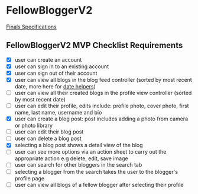 # FellowBloggerV2

[Finals Specifications](https://github.com/joinpursuit/Pursuit-Core-iOS-Unit6-CTA-FellowBloggerV2)

## FellowBloggerV2 MVP Checklist Requirements

- [X] user can create an account
- [X] user can sign in to an existing account
- [X] user can sign out of their account
- [X] user can view all blogs in the blog feed controller (sorted by most recent date, more here for [date helpers](https://github.com/alexpaul/SwiftyHelpers))
- [ ] user can view all their created blogs in the profile view controller (sorted by most recent date)
- [ ] user can edit their profile, edits include: profile photo, cover photo, first name, last name, username and bio
- [X] user can create a blog post: post includes adding a photo from camera or photo library
- [ ] user can edit their blog post
- [ ] user can delete a blog post
- [X] selecting a blog post shows a detail view of the blog
- [ ] user can see more options via an action sheet to carry out the appropriate action e.g delete, edit, save image
- [ ] user can search for other bloggers in the search tab
- [ ] selecting a blogger from the search takes the user to the blogger's profile page
- [ ] user can view all blogs of a fellow blogger after selecting their profile
